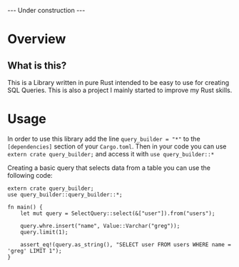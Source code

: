 --- Under construction ---

# Overview
## What is this?
This is a Library written in pure Rust intended to be easy to use for creating SQL Queries.
This is also a project I mainly started to improve my Rust skills. 

# Usage
In order to use this library add the line `query_builder = "*"` to the `[dependencies]` section of your `Cargo.toml`.
Then in your code you can use `extern crate query_builder;` and access it with `use query_builder::*`

Creating a basic query that selects data from a table you can use the following code: 
```
extern crate query_builder;
use query_builder::query_builder::*;

fn main() {
    let mut query = SelectQuery::select(&["user"]).from("users");

    query.whre.insert("name", Value::Varchar("greg"));
    query.limit(1);

    assert_eq!(query.as_string(), "SELECT user FROM users WHERE name = 'greg' LIMIT 1");
}
```

